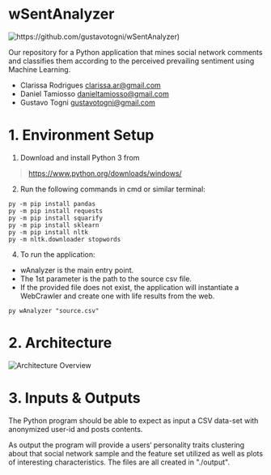 # wSentAnalyzer

![https://github.com/gustavotogni/wSentAnalyzer)](https://user-images.githubusercontent.com/19785036/60141859-b6871600-978d-11e9-9ef2-fbe4d861438c.png)

Our repository for a Python application that mines social network comments and classifies them according to the perceived prevailing sentiment using Machine Learning.

- Clarissa Rodrigues <clarissa.ar@gmail.com>
- Daniel Tamiosso <danieltamiosso@gmail.com>
- Gustavo Togni <gustavotogni@gmail.com>

# 1. Environment Setup

1. Download and install Python 3 from

> https://www.python.org/downloads/windows/

2. Run the following commands in cmd or similar terminal:

```
py -m pip install pandas
py -m pip install requests
py -m pip install squarify
py -m pip install sklearn
py -m pip install nltk
py -m nltk.downloader stopwords
```

4. To run the application:

- wAnalyzer is the main entry point.
- The 1st parameter is the path to the source csv file.
- If the provided file does not exist, the application will instantiate a WebCrawler and create one with life results from the web.

```
py wAnalyzer "source.csv"
```

# 2. Architecture

![Architecture Overview](https://user-images.githubusercontent.com/19785036/60141894-dd454c80-978d-11e9-9849-5dcdc9e1b178.png)

# 3. Inputs & Outputs

The Python program should be able to expect as input a CSV data-set with anonymized user-id and posts contents.

As output the program will provide a users‘ personality traits clustering about that social network sample and the feature set utilized as well as plots of interesting characteristics. The files are all created in "./output".